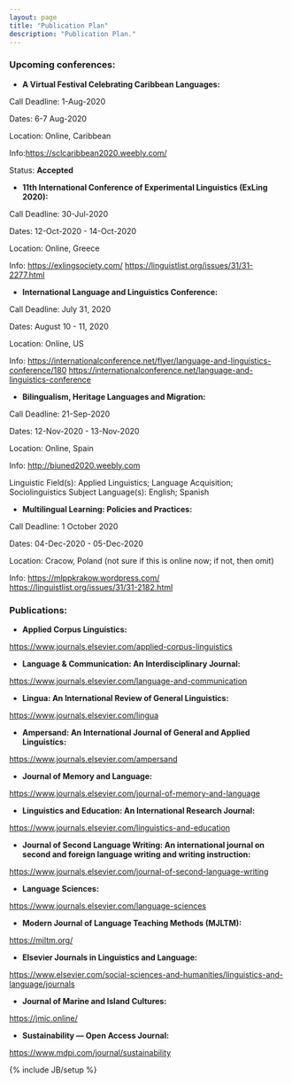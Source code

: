 ```yaml
---
layout: page
title: "Publication Plan"
description: "Publication Plan."
---
```

### Upcoming conferences: 

- **A Virtual Festival Celebrating Caribbean Languages:**

Call Deadline: 1-Aug-2020

Dates: 6-7 Aug-2020

Location: Online, Caribbean

Info:https://sclcaribbean2020.weebly.com/

Status: **Accepted**



- **11th International Conference of Experimental Linguistics (ExLing 2020):**

Call Deadline: 30-Jul-2020

Dates: 12-Oct-2020 - 14-Oct-2020

Location: Online, Greece

Info:
https://exlingsociety.com/
https://linguistlist.org/issues/31/31-2277.html


- **International Language and Linguistics Conference:**

Call Deadline: July 31, 2020

Dates: August 10 - 11, 2020

Location: Online, US

Info:
https://internationalconference.net/flyer/language-and-linguistics-conference/180
https://internationalconference.net/language-and-linguistics-conference


- **Bilingualism, Heritage Languages and Migration:**

Call Deadline: 21-Sep-2020

Dates: 12-Nov-2020 - 13-Nov-2020

Location: Online, Spain

Info:
http://biuned2020.weebly.com

Linguistic Field(s): Applied Linguistics; Language Acquisition; Sociolinguistics
Subject Language(s): English; Spanish


- **Multilingual Learning: Policies and Practices:**

Call Deadline: 1 October 2020

Dates: 04-Dec-2020 - 05-Dec-2020

Location: Cracow, Poland (not sure if this is online now; if not, then omit)

Info:
https://mlppkrakow.wordpress.com/
https://linguistlist.org/issues/31/31-2182.html



### Publications: 

- **Applied Corpus Linguistics:**

https://www.journals.elsevier.com/applied-corpus-linguistics


- **Language & Communication: An Interdisciplinary Journal:**

https://www.journals.elsevier.com/language-and-communication


- **Lingua: An International Review of General Linguistics:**

https://www.journals.elsevier.com/lingua


- **Ampersand: An International Journal of General and Applied Linguistics:**

https://www.journals.elsevier.com/ampersand


- **Journal of Memory and Language:**

https://www.journals.elsevier.com/journal-of-memory-and-language

- **Linguistics and Education: An International Research Journal:**

https://www.journals.elsevier.com/linguistics-and-education


- **Journal of Second Language Writing: An international journal on second and foreign language writing and writing instruction:**

https://www.journals.elsevier.com/journal-of-second-language-writing


- **Language Sciences:**

https://www.journals.elsevier.com/language-sciences


- **Modern Journal of Language Teaching Methods (MJLTM):**

https://mjltm.org/


- **Elsevier Journals in Linguistics and Language:**

https://www.elsevier.com/social-sciences-and-humanities/linguistics-and-language/journals


- **Journal of Marine and Island Cultures:**

https://jmic.online/


- **Sustainability — Open Access Journal:**

https://www.mdpi.com/journal/sustainability




{% include JB/setup %}
